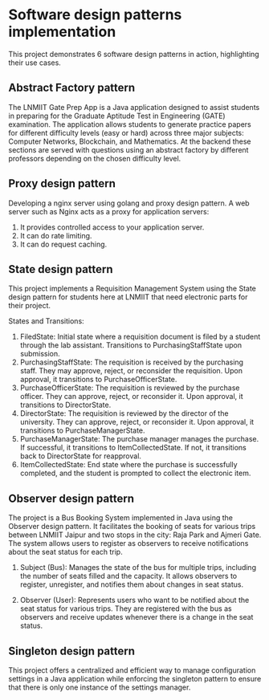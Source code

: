 # Software design patterns implementation

This project demonstrates 6 software design patterns in action, highlighting their use cases.

## Abstract Factory pattern

The LNMIIT Gate Prep App is a Java application designed to assist students in preparing for the Graduate Aptitude Test in Engineering (GATE) examination. The application allows students to generate practice papers for different difficulty levels (easy or hard) across three major subjects: Computer Networks, Blockchain, and Mathematics.
At the backend these sections are served with questions using an abstract factory by different professors depending on the chosen difficulty level.

## Proxy design pattern

Developing a nginx server using golang and proxy design pattern. A web server such as Nginx acts as a proxy for application servers:

1. It provides controlled access to your application server.
2. It can do rate limiting.
3. It can do request caching.

## State design pattern

This project implements a Requisition Management System using the State design pattern for students here at LNMIIT that need electronic parts for their project.

States and Transitions:

1. FiledState: Initial state where a requisition document is filed by a student through the lab assistant. Transitions to PurchasingStaffState upon submission.
2. PurchasingStaffState: The requisition is received by the purchasing staff. They may approve, reject, or reconsider the requisition. Upon approval, it transitions to PurchaseOfficerState.
3. PurchaseOfficerState: The requisition is reviewed by the purchase officer. They can approve, reject, or reconsider it. Upon approval, it transitions to DirectorState.
4. DirectorState: The requisition is reviewed by the director of the university. They can approve, reject, or reconsider it. Upon approval, it transitions to PurchaseManagerState.
5. PurchaseManagerState: The purchase manager manages the purchase. If successful, it transitions to ItemCollectedState. If not, it transitions back to DirectorState for reapproval.
6. ItemCollectedState: End state where the purchase is successfully completed, and the student is prompted to collect the electronic item.

## Observer design pattern

The project is a Bus Booking System implemented in Java using the Observer design pattern. It facilitates the booking of seats for various trips between LNMIIT Jaipur and two stops in the city: Raja Park and Ajmeri Gate. The system allows users to register as observers to receive notifications about the seat status for each trip.

1. Subject (Bus): Manages the state of the bus for multiple trips, including the number of seats filled and the capacity. It allows observers to register, unregister, and notifies them about changes in seat status.

2. Observer (User): Represents users who want to be notified about the seat status for various trips. They are registered with the bus as observers and receive updates whenever there is a change in the seat status.

## Singleton design pattern

This project offers a centralized and efficient way to manage configuration settings in a Java application while enforcing the singleton pattern to ensure that there is only one instance of the settings manager.
